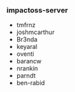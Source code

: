 ### impactoss-server
- tmfrnz
- joshmcarthur
- Br3nda
- keyaral
- oventi
- barancw
- nrankin
- parndt
- ben-rabid
